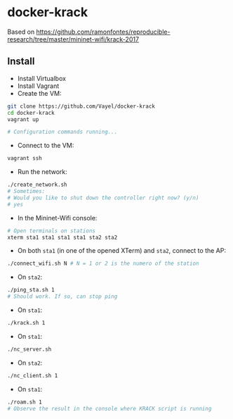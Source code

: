 # docker-krack

Based on https://github.com/ramonfontes/reproducible-research/tree/master/mininet-wifi/krack-2017

## Install

* Install Virtualbox
* Install Vagrant
* Create the VM:

```bash
git clone https://github.com/Vayel/docker-krack
cd docker-krack
vagrant up

# Configuration commands running...
```

* Connect to the VM:

```bash
vagrant ssh
```

* Run the network:

```bash
./create_network.sh
# Sometimes:
# Would you like to shut down the controller right now? (y/n)
# yes
```

* In the Mininet-Wifi console:

```bash
# Open terminals on stations
xterm sta1 sta1 sta1 sta1 sta2 sta2
```

* On both `sta1` (in one of the opened XTerm) and `sta2`, connect to the AP:

```bash
./connect_wifi.sh N # N = 1 or 2 is the numero of the station
```

* On `sta2`:

```bash
./ping_sta.sh 1
# Should work. If so, can stop ping
```

* On `sta1`:

```bash
./krack.sh 1
```

* On `sta1`:

```bash
./nc_server.sh
```

* On `sta2`:

```bash
./nc_client.sh 1
```

* On `sta1`:

```bash
./roam.sh 1
# Observe the result in the console where KRACK script is running
```
